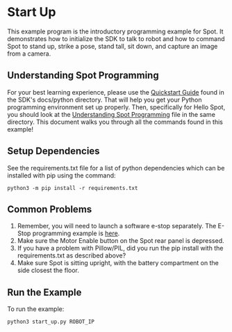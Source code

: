 <!--
Copyright (c) 2022 Boston Dynamics, Inc.  All rights reserved.

Downloading, reproducing, distributing or otherwise using the SDK Software
is subject to the terms and conditions of the Boston Dynamics Software
Development Kit License (20191101-BDSDK-SL).
-->

# Start Up

This example program is the introductory programming example for Spot.  It demonstrates how to initialize the SDK to talk to robot and how to command Spot to stand up, strike a pose, stand tall, sit down, and capture an image from a camera.

## Understanding Spot Programming
For your best learning experience, please use the [Quickstart Guide](../../../docs/python/quickstart.md) found in the SDK's docs/python directory.  That will help you get your Python programming environment set up properly.  Then, specifically for Hello Spot, you should look at the [Understanding Spot Programming](../../../docs/python/understanding_spot_programming.md) file in the same directory. This document walks you through all the commands found in this example!

## Setup Dependencies
See the requirements.txt file for a list of python dependencies which can be installed with pip using the command:
```
python3 -m pip install -r requirements.txt
```

## Common Problems
1. Remember, you will need to launch a software e-stop separately.  The E-Stop programming example is [here](../estop/README.md).
2. Make sure the Motor Enable button on the Spot rear panel is depressed.
3. If you have a problem with Pillow/PIL, did you run the pip install with the requirements.txt as described above?
4. Make sure Spot is sitting upright, with the battery compartment on the side closest the floor. 

## Run the Example
To run the example:
```
python3 start_up.py ROBOT_IP
```
